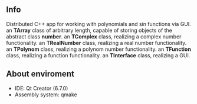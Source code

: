 ## Info
Distributed C++ app for working with polynomials and sin functions via GUI.
an **TArray** class of arbitrary length, capable of storing objects of the abstract class **number**.
an **TComplex** class, realizing a complex number functionality.
an **TRealNumber** class, realizing a real number functionality.
an **TPolynom** class, realizing a polynom number functionality.
an **TFunction** class, realizing a function functionality.
an **TInterface** class, realizing a GUI.

## About enviroment
- IDE: Qt Creator (6.7.0)
- Assembly system: qmake